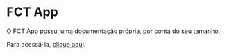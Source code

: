 # FCT App

O FCT App possui uma documentação própria, por conta do seu tamanho.

Para acessá-la, [clique aqui](https://cacic-fct.github.io/fct-app-docs/).

